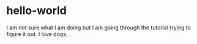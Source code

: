# hello-world
I am not sure what I am doing but I am going through the tutorial trying to figure it out. 
I love dogs. 
